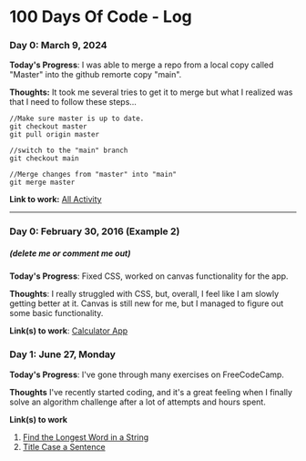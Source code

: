 # 100 Days Of Code - Log

### Day 0: March 9, 2024 
<!-- ##### (delete me or comment me out) -->

**Today's Progress**: I was able to merge a repo from a local copy called "Master" into the github remorte copy "main".  

**Thoughts:** It took me several tries to get it to merge but what I realized was that I need to follow these steps...
```
//Make sure master is up to date. 
git checkout master
git pull origin master

//switch to the "main" branch
git checkout main

//Merge changes from "master" into "main"
git merge master
```
**Link to work:** [All Activity](https://github.com/ahowe442/Javascript-Sandbox/activity)

-------

### Day 0: February 30, 2016 (Example 2)
##### (delete me or comment me out)

**Today's Progress**: Fixed CSS, worked on canvas functionality for the app.

**Thoughts**: I really struggled with CSS, but, overall, I feel like I am slowly getting better at it. Canvas is still new for me, but I managed to figure out some basic functionality.

**Link(s) to work**: [Calculator App](http://www.example.com)


### Day 1: June 27, Monday

**Today's Progress**: I've gone through many exercises on FreeCodeCamp.

**Thoughts** I've recently started coding, and it's a great feeling when I finally solve an algorithm challenge after a lot of attempts and hours spent.

**Link(s) to work**
1. [Find the Longest Word in a String](https://www.freecodecamp.com/challenges/find-the-longest-word-in-a-string)
2. [Title Case a Sentence](https://www.freecodecamp.com/challenges/title-case-a-sentence)
